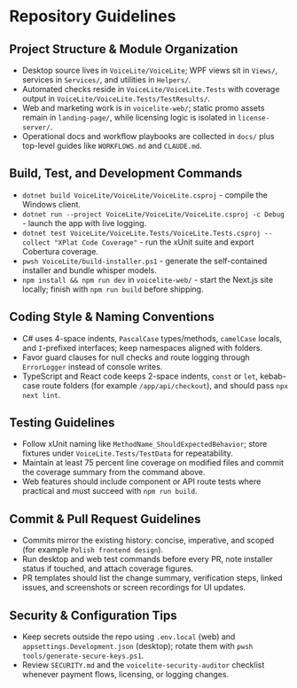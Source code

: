# Repository Guidelines

## Project Structure & Module Organization
- Desktop source lives in `VoiceLite/VoiceLite`; WPF views sit in `Views/`, services in `Services/`, and utilities in `Helpers/`.
- Automated checks reside in `VoiceLite/VoiceLite.Tests` with coverage output in `VoiceLite/VoiceLite.Tests/TestResults/`.
- Web and marketing work is in `voicelite-web/`; static promo assets remain in `landing-page/`, while licensing logic is isolated in `license-server/`.
- Operational docs and workflow playbooks are collected in `docs/` plus top-level guides like `WORKFLOWS.md` and `CLAUDE.md`.

## Build, Test, and Development Commands
- `dotnet build VoiceLite/VoiceLite/VoiceLite.csproj` - compile the Windows client.
- `dotnet run --project VoiceLite/VoiceLite/VoiceLite.csproj -c Debug` - launch the app with live logging.
- `dotnet test VoiceLite/VoiceLite.Tests/VoiceLite.Tests.csproj --collect "XPlat Code Coverage"` - run the xUnit suite and export Cobertura coverage.
- `pwsh VoiceLite/build-installer.ps1` - generate the self-contained installer and bundle whisper models.
- `npm install && npm run dev` in `voicelite-web/` - start the Next.js site locally; finish with `npm run build` before shipping.

## Coding Style & Naming Conventions
- C# uses 4-space indents, `PascalCase` types/methods, `camelCase` locals, and `I`-prefixed interfaces; keep namespaces aligned with folders.
- Favor guard clauses for null checks and route logging through `ErrorLogger` instead of console writes.
- TypeScript and React code keeps 2-space indents, `const` or `let`, kebab-case route folders (for example `/app/api/checkout`), and should pass `npx next lint`.

## Testing Guidelines
- Follow xUnit naming like `MethodName_ShouldExpectedBehavior`; store fixtures under `VoiceLite.Tests/TestData` for repeatability.
- Maintain at least 75 percent line coverage on modified files and commit the coverage summary from the command above.
- Web features should include component or API route tests where practical and must succeed with `npm run build`.

## Commit & Pull Request Guidelines
- Commits mirror the existing history: concise, imperative, and scoped (for example `Polish frontend design`).
- Run desktop and web test commands before every PR, note installer status if touched, and attach coverage figures.
- PR templates should list the change summary, verification steps, linked issues, and screenshots or screen recordings for UI updates.

## Security & Configuration Tips
- Keep secrets outside the repo using `.env.local` (web) and `appsettings.Development.json` (desktop); rotate them with `pwsh tools/generate-secure-keys.ps1`.
- Review `SECURITY.md` and the `voicelite-security-auditor` checklist whenever payment flows, licensing, or logging changes.
